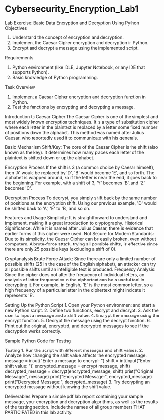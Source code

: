 # Cybersecurity_Encryption_Lab1

Lab Exercise: Basic Data Encryption and Decryption Using Python
Objectives
1. Understand the concept of encryption and decryption.
2. Implement the Caesar Cipher encryption and decryption in Python.
3. Encrypt and decrypt a message using the implemented script.

Requirements
1. Python environment (like IDLE, Jupyter Notebook, or any IDE that supports Python).
2. Basic knowledge of Python programming.


Task Overview
1. Implement a Caesar Cipher encryption and decryption function in Python.
2. Test the functions by encrypting and decrypting a message.


Introduction to Caesar Cipher
The Caesar Cipher is one of the simplest and most widely known encryption techniques. It is a type of substitution cipher where each letter in the plaintext is replaced by a letter some fixed number of positions down the alphabet. This method was named after Julius Caesar, who reportedly used it to communicate with his generals.

Basic Mechanism
Shift/Key: The core of the Caesar Cipher is the shift (also known as the key). It determines how many places each letter of the plaintext is shifted down or up the alphabet.

Encryption Process
If the shift is 3 (a common choice by Caesar himself), then 'A' would be replaced by 'D', 'B' would become 'E', and so forth.
The alphabet is wrapped around, so if the letter is near the end, it goes back to the beginning. For example, with a shift of 3, 'Y' becomes 'B', and 'Z' becomes 'C'.

Decryption Process
To decrypt, you simply shift back by the same number of positions as the encryption shift.
Using our previous example, 'D' would be shifted back to 'A', 'E' to 'B', and so on.

Features and Usage
Simplicity: It is straightforward to understand and implement, making it a great introduction to cryptography.
Historical Significance: While it is named after Julius Caesar, there is evidence that earlier forms of this cipher were used.
Not Secure for Modern Standards: Due to its simplicity, the Caesar Cipher can be easily broken, even without computers. A brute-force attack, trying all possible shifts, is effective since there are only 25 possible keys (excluding a shift of 0).

Cryptanalysis
Brute Force Attack: Since there are only a limited number of possible shifts (25 in the case of the English alphabet), an attacker can try all possible shifts until an intelligible text is produced.
Frequency Analysis: Since the cipher does not alter the frequency of individual letters, an analysis of letter frequencies in the ciphertext can be a useful tool in decrypting it. For example, in English, 'E' is the most common letter, so a high frequency of a particular letter in the ciphertext might indicate it represents 'E'.


Setting Up the Python Script
1.
Open your Python environment and start a new Python script.
2.
Define two functions, encrypt and decrypt.
3.
Ask the user to input a message and a shift value.
4.
Encrypt the message using the encrypt function.
5.
Decrypt the message using the decrypt function.
6.
Print out the original, encrypted, and decrypted messages to see if the decryption works correctly.


Sample Python Code for Testing

Testing
1.
Run the script with different messages and shift values.
2.
Analyze how changing the shift value affects the encrypted message.
message = input("Enter a message to encrypt: ")
shift = int(input("Enter shift value: "))
encrypted_message = encrypt(message, shift)
decrypted_message = decrypt(encrypted_message, shift)
print("Original Message:", message)
print("Encrypted Message:", encrypted_message)
print("Decrypted Message:", decrypted_message)
3.
Try decrypting an encrypted message without knowing the shift value.

Deliverables
Prepare a simple pdf lab report containing your sample message, your encryption and decryption algorithms, as well as the results of the testing section. Include the names of all group members THAT PARTICIPATED in this lab activity.